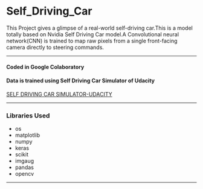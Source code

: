 # Self_Driving_Car

This Project gives a glimpse of a real-world self-driving car.This is a model totally based on Nvidia Self Driving Car model.A Convolutional neural network(CNN) is trained to map raw pixels from a single front-facing camera directly to steering commands.

---
#### Coded in Google Colaboratory
#### Data is trained using Self Driving Car Simulator of Udacity
[SELF DRIVING CAR SIMULATOR-UDACITY](https://github.com/udacity/self-driving-car-sim)

---
### Libraries Used
* os
* matplotlib
* numpy
* keras
* scikit
* imgaug
* pandas
* opencv

---
